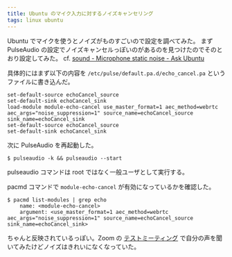 ```yaml
---
title: Ubuntu のマイク入力に対するノイズキャンセリング
tags: linux ubuntu
---
```


Ubuntu でマイクを使うとノイズがものすごいので設定を調べてみた。
まず PulseAudio の設定でノイズキャンセルっぽいのがあるのを見つけたのでそのとおり設定してみた。
cf. [sound - Microphone static noise - Ask Ubuntu](https://askubuntu.com/questions/722913/microphone-static-noise)

具体的にはまず以下の内容を `/etc/pulse/default.pa.d/echo_cancel.pa` というファイルに書き込んだ。

```
set-default-source echoCancel_source
set-default-sink echoCancel_sink
load-module module-echo-cancel use_master_format=1 aec_method=webrtc aec_args="noise_suppression=1" source_name=echoCancel_source sink_name=echoCancel_sink
set-default-source echoCancel_source
set-default-sink echoCancel_sink
```

次に PulseAudio を再起動した。

```
$ pulseaudio -k && pulseaudio --start
```

pulseaudio コマンドは root ではなく一般ユーザとして実行する。

pacmd コマンドで `module-echo-cancel` が有効になっているかを確認した。

```
$ pacmd list-modules | grep echo
	name: <module-echo-cancel>
	argument: <use_master_format=1 aec_method=webrtc aec_args="noise_suppression=1" source_name=echoCancel_source sink_name=echoCancel_sink>
```

ちゃんと反映されているっぽい。Zoom の [テストミーティング](https://zoom.us/test) で自分の声を聞いてみたけどノイズはきれいになくなっていた。
